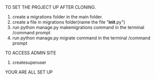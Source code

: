 TO SET THE PROJECT UP AFTER CLONING.
1. create a migrations folder in the main folder.
2. create a file in migrations folder(name the file "__init__.py")
3. run python manage.py makemigrations command in the terminal /command prompt
4. run python manage.py migrate command in the terminal /command prompt 

 TO ACCESS ADMIN SITE
 1. createsuperuser

 YOUR ARE ALL SET UP
